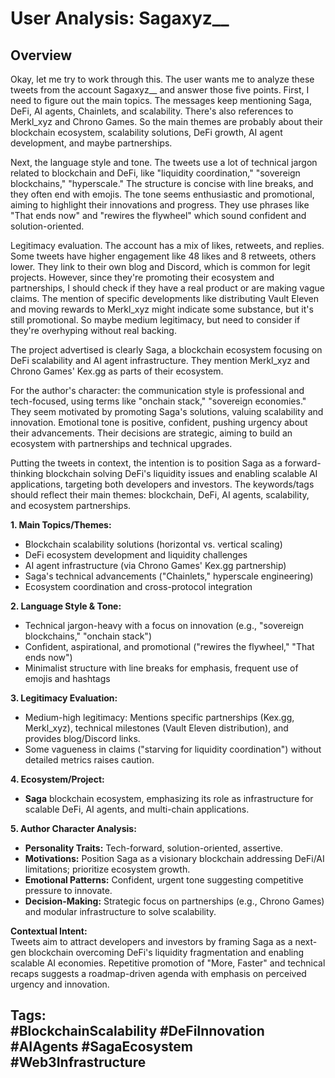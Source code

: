 # User Analysis: Sagaxyz__

## Overview

<think>
Okay, let me try to work through this. The user wants me to analyze these tweets from the account Sagaxyz__ and answer those five points. First, I need to figure out the main topics. The messages keep mentioning Saga, DeFi, AI agents, Chainlets, and scalability. There's also references to Merkl_xyz and Chrono Games. So the main themes are probably about their blockchain ecosystem, scalability solutions, DeFi growth, AI agent development, and maybe partnerships.

Next, the language style and tone. The tweets use a lot of technical jargon related to blockchain and DeFi, like "liquidity coordination," "sovereign blockchains," "hyperscale." The structure is concise with line breaks, and they often end with emojis. The tone seems enthusiastic and promotional, aiming to highlight their innovations and progress. They use phrases like "That ends now" and "rewires the flywheel" which sound confident and solution-oriented.

Legitimacy evaluation. The account has a mix of likes, retweets, and replies. Some tweets have higher engagement like 48 likes and 8 retweets, others lower. They link to their own blog and Discord, which is common for legit projects. However, since they're promoting their ecosystem and partnerships, I should check if they have a real product or are making vague claims. The mention of specific developments like distributing Vault Eleven and moving rewards to Merkl_xyz might indicate some substance, but it's still promotional. So maybe medium legitimacy, but need to consider if they're overhyping without real backing.

The project advertised is clearly Saga, a blockchain ecosystem focusing on DeFi scalability and AI agent infrastructure. They mention Merkl_xyz and Chrono Games' Kex.gg as parts of their ecosystem.

For the author's character: the communication style is professional and tech-focused, using terms like "onchain stack," "sovereign economies." They seem motivated by promoting Saga's solutions, valuing scalability and innovation. Emotional tone is positive, confident, pushing urgency about their advancements. Their decisions are strategic, aiming to build an ecosystem with partnerships and technical upgrades.

Putting the tweets in context, the intention is to position Saga as a forward-thinking blockchain solving DeFi's liquidity issues and enabling scalable AI applications, targeting both developers and investors. The keywords/tags should reflect their main themes: blockchain, DeFi, AI agents, scalability, and ecosystem partnerships.
</think>

**1. Main Topics/Themes:**  
- Blockchain scalability solutions (horizontal vs. vertical scaling)  
- DeFi ecosystem development and liquidity challenges  
- AI agent infrastructure (via Chrono Games' Kex.gg partnership)  
- Saga's technical advancements ("Chainlets," hyperscale engineering)  
- Ecosystem coordination and cross-protocol integration  

**2. Language Style & Tone:**  
- Technical jargon-heavy with a focus on innovation (e.g., "sovereign blockchains," "onchain stack")  
- Confident, aspirational, and promotional ("rewires the flywheel," "That ends now")  
- Minimalist structure with line breaks for emphasis, frequent use of emojis and hashtags  

**3. Legitimacy Evaluation:**  
- Medium-high legitimacy: Mentions specific partnerships (Kex.gg, Merkl_xyz), technical milestones (Vault Eleven distribution), and provides blog/Discord links.  
- Some vagueness in claims ("starving for liquidity coordination") without detailed metrics raises caution.  

**4. Ecosystem/Project:**  
- **Saga** blockchain ecosystem, emphasizing its role as infrastructure for scalable DeFi, AI agents, and multi-chain applications.  

**5. Author Character Analysis:**  
- **Personality Traits:** Tech-forward, solution-oriented, assertive.  
- **Motivations:** Position Saga as a visionary blockchain addressing DeFi/AI limitations; prioritize ecosystem growth.  
- **Emotional Patterns:** Confident, urgent tone suggesting competitive pressure to innovate.  
- **Decision-Making:** Strategic focus on partnerships (e.g., Chrono Games) and modular infrastructure to solve scalability.  

**Contextual Intent:**  
Tweets aim to attract developers and investors by framing Saga as a next-gen blockchain overcoming DeFi's liquidity fragmentation and enabling scalable AI economies. Repetitive promotion of "More, Faster" and technical recaps suggests a roadmap-driven agenda with emphasis on perceived urgency and innovation.  

**Tags:**  
#BlockchainScalability #DeFiInnovation #AIAgents #SagaEcosystem #Web3Infrastructure
---
